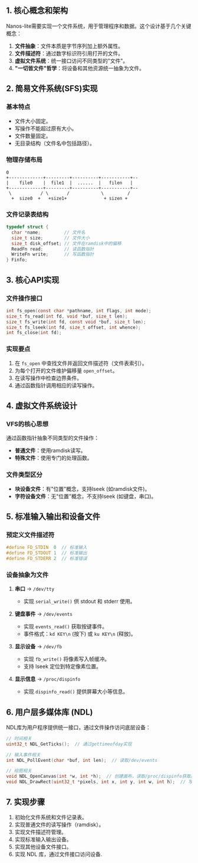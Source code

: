 ## 1. 核心概念和架构

Nanos-lite需要实现一个文件系统，用于管理程序和数据。这个设计基于几个关键概念：

1. **文件抽象**：文件本质是字节序列加上额外属性。
2. **文件描述符**：通过数字标识符引用打开的文件。
3. **虚拟文件系统**：统一接口访问不同类型的"文件"。
4. **"一切皆文件"哲学**：将设备和其他资源统一抽象为文件。

## 2. 简易文件系统(SFS)实现

### 基本特点

- 文件大小固定。
- 写操作不能超过原有大小。
- 文件数量固定。
- 无目录结构（文件名中包括路径）。

### 物理存储布局

```
0
+-------------+---------+----------+-----------+--
|    file0    |  file1  |  ......  |   filen   |
+-------------+---------+----------+-----------+--
 \           / \       /            \         /
  +  size0  +   +size1+              + sizen +
```

### 文件记录表结构

```c
typedef struct {
  char *name;         // 文件名
  size_t size;        // 文件大小
  size_t disk_offset; // 文件在ramdisk中的偏移
  ReadFn read;        // 读函数指针
  WriteFn write;      // 写函数指针
} Finfo;
```

## 3. 核心API实现

### 文件操作接口

```c
int fs_open(const char *pathname, int flags, int mode);
size_t fs_read(int fd, void *buf, size_t len);
size_t fs_write(int fd, const void *buf, size_t len);
size_t fs_lseek(int fd, size_t offset, int whence);
int fs_close(int fd);
```

### 实现要点

1. 在 `fs_open` 中查找文件并返回文件描述符（文件表索引）。
2. 为每个打开的文件维护偏移量 `open_offset`。
3. 在读写操作中检查边界条件。
4. 通过函数指针调用相应的读写操作。

## 4. 虚拟文件系统设计

### VFS的核心思想

通过函数指针抽象不同类型的文件操作：

- **普通文件**：使用ramdisk读写。
- **特殊文件**：使用专门的处理函数。

### 文件类型区分

- **块设备文件**：有"位置"概念，支持lseek (如ramdisk文件)。
- **字符设备文件**：无"位置"概念，不支持lseek (如键盘，串口)。

## 5. 标准输入输出和设备文件

### 预定义文件描述符

```c
#define FD_STDIN  0  // 标准输入
#define FD_STDOUT 1  // 标准输出
#define FD_STDERR 2  // 标准错误
```

### 设备抽象为文件

1. **串口** → `/dev/tty`
   
   - 实现 `serial_write()` 供 stdout 和 stderr 使用。
2. **键盘事件** → `/dev/events`
   
   - 实现 `events_read()` 获取按键事件。
   - 事件格式：`kd KEY\n` (按下) 或 `ku KEY\n` (释放)。
3. **显示设备** → `/dev/fb`
   
   - 实现 `fb_write()` 将像素写入帧缓冲。
   - 支持 lseek 定位到特定像素位置。
4. **显示信息** → `/proc/dispinfo`
   
   - 实现 `dispinfo_read()` 提供屏幕大小等信息。

## 6. 用户层多媒体库 (NDL)

NDL库为用户程序提供统一接口，通过文件操作访问底层设备：

```c
// 时间相关
uint32_t NDL_GetTicks();  // 通过gettimeofday实现

// 输入事件相关
int NDL_PollEvent(char *buf, int len);  // 读取/dev/events

// 绘图相关
void NDL_OpenCanvas(int *w, int *h);  // 创建画布，读取/proc/dispinfo获取屏幕信息
void NDL_DrawRect(uint32_t *pixels, int x, int y, int w, int h);  // 写入/dev/fb
```

## 7. 实现步骤

1. 初始化文件系统和文件记录表。
2. 实现普通文件的读写操作（ramdisk）。
3. 实现文件描述符管理。
4. 实现标准输入输出设备。
5. 实现其他设备文件接口。
6. 实现 NDL 库，通过文件接口访问设备.